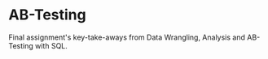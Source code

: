 # AB-Testing
Final assignment's key-take-aways from Data Wrangling, Analysis and AB-Testing with SQL.

